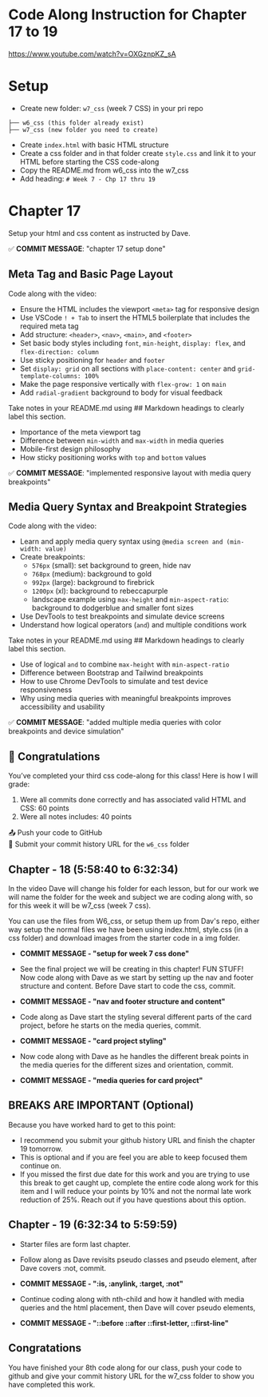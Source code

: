 # Code Along Instruction for Chapter 17 to 19
https://www.youtube.com/watch?v=OXGznpKZ_sA


# Setup
- Create new folder: `w7_css` (week 7 CSS) in your pri repo
```
├── w6_css (this folder already exist)
├── w7_css (new folder you need to create)
```
- Create `index.html` with basic HTML structure
- Create a css folder and in that folder create `style.css` and link it to your HTML before starting the CSS code-along
- Copy the README.md from w6_css into the w7_css
- Add heading: `# Week 7 - Chp 17 thru 19`

# Chapter 17  
Setup your html and css content as instructed by Dave.  
  
✅ **COMMIT MESSAGE**: "chapter 17 setup done"

## Meta Tag and Basic Page Layout

Code along with the video:
- Ensure the HTML includes the viewport `<meta>` tag for responsive design
- Use VSCode `! + Tab` to insert the HTML5 boilerplate that includes the required meta tag
- Add structure: `<header>`, `<nav>`, `<main>`, and `<footer>`
- Set basic body styles including `font`, `min-height`, `display: flex`, and `flex-direction: column`
- Use sticky positioning for `header` and `footer`
- Set `display: grid` on all sections with `place-content: center` and `grid-template-columns: 100%`
- Make the page responsive vertically with `flex-grow: 1` on `main`
- Add `radial-gradient` background to body for visual feedback

Take notes in your README.md using ## Markdown headings to clearly label this section.
- Importance of the meta viewport tag
- Difference between `min-width` and `max-width` in media queries
- Mobile-first design philosophy
- How sticky positioning works with `top` and `bottom` values

✅ **COMMIT MESSAGE**: "implemented responsive layout with media query breakpoints"

## Media Query Syntax and Breakpoint Strategies

Code along with the video:
- Learn and apply media query syntax using `@media screen and (min-width: value)`
- Create breakpoints:  
  - `576px` (small): set background to green, hide nav  
  - `768px` (medium): background to gold  
  - `992px` (large): background to firebrick  
  - `1200px` (xl): background to rebeccapurple  
  - landscape example using `max-height` and `min-aspect-ratio`: background to dodgerblue and smaller font sizes
- Use DevTools to test breakpoints and simulate device screens
- Understand how logical operators (`and`) and multiple conditions work

Take notes in your README.md using ## Markdown headings to clearly label this section.
- Use of logical `and` to combine `max-height` with `min-aspect-ratio`
- Difference between Bootstrap and Tailwind breakpoints
- How to use Chrome DevTools to simulate and test device responsiveness
- Why using media queries with meaningful breakpoints improves accessibility and usability

✅ **COMMIT MESSAGE**: "added multiple media queries with color breakpoints and device simulation"

## 🎉 Congratulations

You’ve completed your third css code-along for this class!
Here is how I will grade:

1. Were all commits done correctly and has associated valid HTML and CSS: 60 points
2. Were all notes includes: 40 points

📤 Push your code to GitHub  
🔗 Submit your commit history URL for the `w6_css` folder  

## Chapter - 18 (5:58:40 to 6:32:34)

In the video Dave will change his folder for each lesson, but for our work we will name the folder for the week and subject we are coding along with, so for this week it will be w7_css (week 7 css). 

You can use the files from W6_css, or setup them up from Dav's repo, either way setup the normal files we have been using index.html, style.css (in a css folder) and download images from the starter code in a img folder.  

* **COMMIT MESSAGE - "setup for week 7 css done"**


* See the final project we will be creating in this chapter! FUN STUFF! Now code along with Dave as we start by setting up the nav and footer structure and content.  Before Dave start to code the css, commit.

* **COMMIT MESSAGE - "nav and footer structure and content"**

* Code along as Dave start the styling several different parts of the card project, before he starts on the media queries, commit.

* **COMMIT MESSAGE - "card project styling"**

* Now code along with Dave as he handles the different break points in the media queries for the different sizes and orientation, commit. 

* **COMMIT MESSAGE - "media queries for card project"**

## BREAKS ARE IMPORTANT (Optional)

Because you have worked hard to get to this point:
* I recommend you submit your github history URL and finish the  chapter 19 tomorrow.  
* This is optional and if you are feel you are able to keep focused them continue on.  
* If you missed the first due date for this work and you are trying to use this break to get caught up, complete the entire code along work for this item and I will reduce your points by 10% and not the normal late work reduction of 25%. Reach out if you have questions about this option. 


## Chapter - 19 (6:32:34 to 5:59:59)

* Starter files are form last chapter.


* Follow along as Dave revisits pseudo classes and pseudo element, after Dave covers :not, commit. 

* **COMMIT MESSAGE - ":is, :anylink, :target, :not"**

* Continue coding along with nth-child and how it handled with media queries and the html placement, then Dave will cover pseudo elements, 


* **COMMIT MESSAGE - "::before ::after ::first-letter, ::first-line"**


## Congratations
You have finished your 8th code along for our class, push your code to github and give your commit history URL for the w7_css folder to show you have completed this work. 